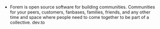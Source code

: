 - Forem is open source software for building communities. Communities for your peers, customers, fanbases, families, friends, and any other time and space where people need to come together to be part of a collective. dev.to